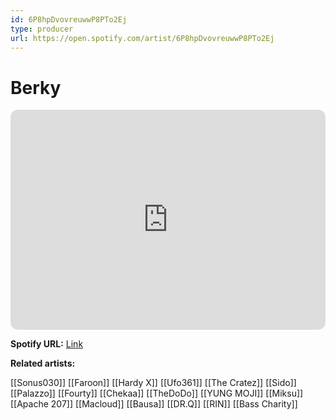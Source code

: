 ```yaml
---
id: 6P8hpDvovreuwwP8PTo2Ej
type: producer
url: https://open.spotify.com/artist/6P8hpDvovreuwwP8PTo2Ej
---
```

# Berky

<iframe style="border-radius:12px" src="https://open.spotify.com/embed/artist/6P8hpDvovreuwwP8PTo2Ej" width="100%" height="352" frameBorder="0" allowfullscreen="" allow="autoplay; clipboard-write; encrypted-media; fullscreen; picture-in-picture" loading="lazy"></iframe>

**Spotify URL:** [Link](https://open.spotify.com/artist/6P8hpDvovreuwwP8PTo2Ej)

**Related artists:**

[[Sonus030]]
[[Faroon]]
[[Hardy X]]
[[Ufo361]]
[[The Cratez]]
[[Sido]]
[[Palazzo]]
[[Fourty]]
[[Chekaa]]
[[TheDoDo]]
[[YUNG MOJI]]
[[Miksu]]
[[Apache 207]]
[[Macloud]]
[[Bausa]]
[[DR.Q]]
[[RIN]]
[[Bass Charity]]
